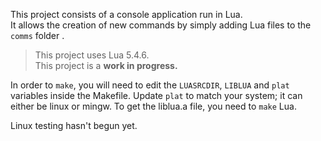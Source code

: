 This project consists of a console application run in Lua.  
It allows the creation of new commands by simply adding Lua files to the `comms` folder .

> This project uses Lua 5.4.6.  
> This project is a **work in progress.**  

In order to `make`, you will need to edit the `LUASRCDIR`, `LIBLUA` and `plat` variables inside the Makefile.
Update `plat` to match your system; it can either be linux or mingw.
To get the liblua.a file, you need to `make` Lua.

Linux testing hasn't begun yet.
